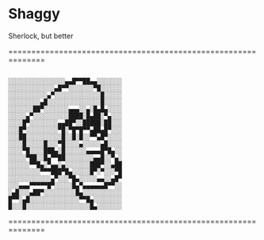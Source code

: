 # Shaggy
Sherlock, but better

==============================================================
```

░░░░░░░░░░░░░░░░▄▄█▀▀██▄▄░░░░░░░
░░░░░░░░░░░░░▄█▀▀░░░░░░░▀█░░░░░░
░░░░░░░░░░░▄▀░░░░░░░░░░░░░█░░░░░
░░░░░░░░░▄█░░░░░░░░░░░░░░░█░░░░░
░░░░░░░██▀░░░░░░░▄▄▄░░▄░█▄█▄░░░░
░░░░░▄▀░░░░░░░░░░████░█▄██░▀▄░░░
░░░░█▀░░░░░░░░▄▄██▀░░█████░██░░░
░░░█▀░░░░░░░░░▀█░▀█▀█▀▀▄██▄█▀░░░
░░░██░░░░░░░░░░█░░█░█░░▀▀▄█▀░░░░
░░░░█░░░░░█░░░▀█░░░░▄░░░░░▄█░░░░
░░░░▀█░░░░███▄░█░░░░░░▄▄▄▄█▀█▄░░
░░░░░▀██░░█▄▀▀██░░░░░░░░▄▄█░░▀▄░
░░░░░░▀▀█▄░▀▄▄░▄░░░░░░░███▀░░▄██
░░░░░░░░░▀▀▀███▀█▄░░░░░█▀░▀░░░▀█
░░░░░░░░░░░░▄▀░░░▀█▄░░░░░▄▄░░▄█▀
░░░▄▄▄▀▀▀▀▀█▀░░░░░█▄▀▄▄▄▄▄▄█▀▀░░
░▄█░░░▄██▀░░░░░░░░░█▄░░░░░░░░░░░
█▀▀░▄█░░░░░░░░░░░░░░▀▀█▄░░░░░░░░
█░░░█░░░░░░░░░░░░░░░░░░█▄░░░░░░░

```

==============================================================
